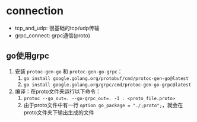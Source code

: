# connection

- tcp_and_udp: 很基础的tcp/udp传输
- grpc_connect: grpc通信(proto)



## go使用grpc
1. 安装 `protoc-gen-go` 和 `protoc-gen-go-grpc`：
   1. `go install google.golang.org/protobuf/cmd/protoc-gen-go@latest`
   2. `go install google.golang.org/grpc/cmd/protoc-gen-go-grpc@latest`
2. 编译：在proto文件夹运行以下命令：
   1. `protoc --go_out=. --go-grpc_out=. -I . <proto_file.proto>`
   2. 由于proto文件中有一行 `option go_package = "./;proto";`，就会在proto文件夹下输出生成的文件